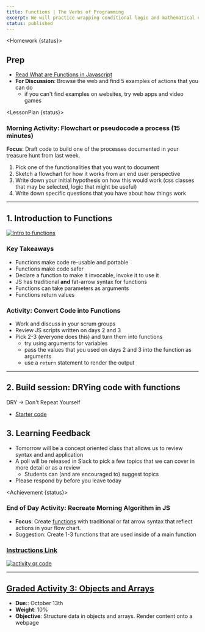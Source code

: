 ```yaml
---
title: Functions | The Verbs of Programming
excerpt: We will practice wrapping conditional logic and mathematical expressions within functions for increased reusability.
status: published
---
```


<script>
	import Homework from "$lib/components/Homework.svelte";
	import LessonPlan from "$lib/components/LessonPlan.svelte";
	import Achievement from "$lib/components/Achievement.svelte";
</script>

<Homework {status}>

<h2>Prep</h2>

- [Read What are Functions in Javascript](<https://www.freecodecamp.org/news/what-are-functions-in-javascript-a-beginners-guide/#:~:text=A%20function%20is%20a%20block,prompt()%2C%20and%20confirm().>)
- **For Discussion**: Browse the web and find 5 examples of actions that you can do
  - if you can't find examples on websites, try web apps and video games

</Homework>

<LessonPlan {status}>

### Morning Activity: Flowchart or pseudocode a process (15 minutes)

**Focus**: Draft code to build one of the processes documented in your treasure hunt from last week.

1. Pick one of the functionalities that you want to document
2. Sketch a flowchart for how it works from an end user perspective
3. Write down your initial hypothesis on how this would work (css classes that may be selected, logic that might be useful)
4. Write down specific questions that you have about how things work

---

<h2>1. Introduction to Functions</h2>

[![Intro to functions](/images/slides/cpnt-262/js-functions.png)](/slides/cpnt-262/js-functions)

### Key Takeaways

- Functions make code re-usable and portable
- Functions make code safer
- Declare a function to make it invocable, invoke it to use it
- JS has traditional **and** fat-arrow syntax for functions
- Functions can take parameters as arguments
- Functions return values

### Activity: Convert Code into Functions

- Work and discuss in your scrum groups
- Review JS scripts written on days 2 and 3
- Pick 2-3 (everyone does this) and turn them into functions
  - try using arguments for variables
  - pass the values that you used on days 2 and 3 into the function as arguments
  - use a `return` statement to render the output

---

<h2>2. Build session: DRYing code with functions</h2>

DRY &#8594; Don't Repeat Yourself

- [Starter code](https://github.com/sait-wbdv/dailies-w23/tree/main/2023-02-23-functions/01-tip-calculator-starter)

<h2>3. Learning Feedback</h2>

- Tomorrow will be a concept oriented class that allows us to review syntax and and application
- A poll will be released in Slack to pick a few topics that we can cover in more detail or as a review
  - Students can (and are encouraged to) suggest topics
- Please respond by before you leave today

</LessonPlan>

<Achievement {status}>

### End of Day Activity: Recreate Morning Algorithm in JS

- **Focus**: Create [functions](https://developer.mozilla.org/en-US/docs/Web/JavaScript/Reference/Functions) with traditional or fat arrow syntax that reflect actions in your flow chart.
- Suggestion: Create 1-3 functions that are used inside of a main function

<a href="https://gist.github.com/lilyx13/c81f1e72f83586efcd97206b806fd494">
  <h3>Instructions Link</h3>
  <img src="/images/qr-codes/algorithm-followup-activity.png" alt="activity qr code" class="w-48">
</a>

---

<h2><a href="/courses/cpnt-262/assessments/activity-3">Graded Activity 3: Objects and Arrays</a></h2>

- **Due:**: October 13th
- **Weight**: 10%
- **Objective**: Structure data in objects and arrays. Render content onto a webpage

</Achievement>
